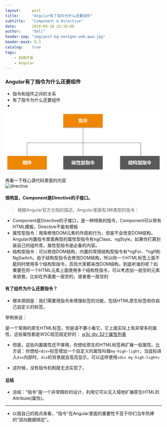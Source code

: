 ```yaml
---
layout:     post
title:      "Angular有了指令为什么还要组件"
subtitle:   "Component & Directive"
date:       2018-09-28 23:10:00
author:     "dali"
header-img: "img/post-bg-nextgen-web-pwa.jpg"
header-mask: 0.3
catalog:    true
tags:
    - 前端开发
    - Angular
---
```

### Angular有了指令为什么还要组件


- 指令和组件之间的关系
- 有了指令为什么还要组件
- 
![image](https://github.com/daziran123/images/blob/master/com-dir.png)


再看一下核心源代码里面的内容  
![directive](https://www.github.com/daziran123/images/directives.png)

#### 很明显，Component是Directive的子接口。

> 根据Angular官方文档的描述，Angular里面有3种类型的指令：

- Component是Directive的子接口，是一种特殊的指令，Component可以带有HTML模板，Directive不能有模板
- 属性型指令：用来修改DOM元素的外观和行为，但是不会改变DOM结构，Angular内置指令里面典型的属性型指令有ngClass、ngStyle。如果你打算封装自己的组件库，属性型指令是必备的内容。
- 结构型指令：可以修改DOM结构，内置的常用结构型指令有*ngFor、*ngIf和NgSwitch。由于结构型指令会修改DOM结构，所以同一个HTML标签上面不能同时使用多个结构型指令，否则大家都来改DOM结构，到底听谁的呢？如果要在同一个HTML元素上面使用多个结构性指令，可以考虑加一层空的元素来嵌套，比如在外面套一层空的<ng-container></ng-container>，或者套一层空的<div>
#### 有了组件为什么还要指令？


- 根本原因是：我们需要用指令来增强标签的功能，包括HTML原生标签和你自己自定义的标签。

举例来说：<div>是一个常用的原生HTML标签，但是请不要小看它，它上面实际上有非常多的属性，这些属性都是W3C规范规定好的：
[w3c div 32个属性列表](https://www.w3schools.com/tags/ref_standardattributes.asp/)


- 但是，这些内置属性还不够用，你想给原生的HTML标签再扩展一些属性。比方说：你想给```<div>```标签增加一个自定义的属性叫做```my-high-light```，当鼠标进入```div```内部时，```div```的背景就会高亮显示，可以这样使用```<div my-high-light>``` 

- 这时候，没有指令机制就无法实现了。

#### 总结
- 总结：“指令”是一个非常精妙的设计，利用它可以无入侵地扩展原生HTML的Attribute(属性)。
---
- 以我自己的观点来看，“指令”在Angular里面的重要性不亚于你们当年热捧的“双向数据绑定”。

